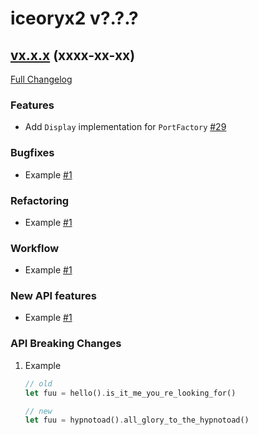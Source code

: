 # iceoryx2 v?.?.?

## [vx.x.x](https://github.com/larry-robotics/iceoryx2/tree/vx.x.x) (xxxx-xx-xx) <!--NOLINT remove this when tag is set-->

[Full Changelog](https://github.com/larry-robotics/iceoryx2/compare/vx.x.x...vx.x.x) <!--NOLINT remove this when tag is set-->

### Features

 * Add `Display` implementation for `PortFactory` [#29](https://github.com/eclipse-iceoryx/iceoryx2/issues/18)

### Bugfixes

 * Example [#1](https://github.com/larry-robotics/iceoryx2/issues/1)

### Refactoring

 * Example [#1](https://github.com/larry-robotics/iceoryx2/issues/1)

### Workflow

 * Example [#1](https://github.com/larry-robotics/iceoryx2/issues/1)

### New API features

 * Example [#1](https://github.com/larry-robotics/iceoryx2/issues/1)

### API Breaking Changes

1. Example

    ```rust
    // old
    let fuu = hello().is_it_me_you_re_looking_for()

    // new
    let fuu = hypnotoad().all_glory_to_the_hypnotoad()
    ```
